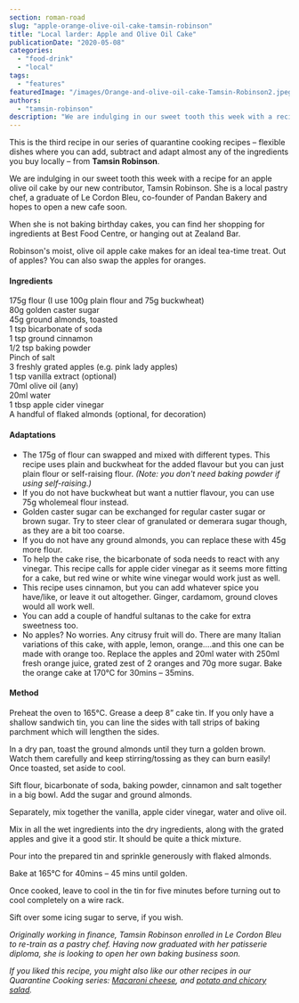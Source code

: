 ```yaml
---
section: roman-road
slug: "apple-orange-olive-oil-cake-tamsin-robinson"
title: "Local larder: Apple and Olive Oil Cake"
publicationDate: "2020-05-08"
categories: 
  - "food-drink"
  - "local"
tags: 
  - "features"
featuredImage: "/images/Orange-and-olive-oil-cake-Tamsin-Robinson2.jpeg"
authors: 
  - "tamsin-robinson"
description: "We are indulging in our sweet tooth this week with a recipe for an apple olive oil cake by our new contributor, Tamsin Robinson."
---
```


This is the third recipe in our series of quarantine cooking recipes – flexible dishes where you can add, subtract and adapt almost any of the ingredients you buy locally – from **Tamsin Robinson**.

We are indulging in our sweet tooth this week with a recipe for an apple olive oil cake by our new contributor, Tamsin Robinson. She is a local pastry chef, a graduate of Le Cordon Bleu, co-founder of Pandan Bakery and hopes to open a new cafe soon.

When she is not baking birthday cakes, you can find her shopping for ingredients at Best Food Centre, or hanging out at Zealand Bar. 

Robinson's moist, olive oil apple cake makes for an ideal tea-time treat. Out of apples? You can also swap the apples for oranges.

#### Ingredients

175g flour (I use 100g plain flour and 75g buckwheat)  
80g golden caster sugar   
45g ground almonds, toasted  
1 tsp bicarbonate of soda   
1 tsp ground cinnamon  
1/2 tsp baking powder  
Pinch of salt  
3 freshly grated apples (e.g. pink lady apples)  
1 tsp vanilla extract (optional)  
70ml olive oil (any)   
20ml water  
1 tbsp apple cider vinegar  
A handful of flaked almonds (optional, for decoration)

#### Adaptations

- The 175g of flour can swapped and mixed with different types. This recipe uses plain and buckwheat for the added flavour but you can just plain flour or self-raising flour. _(Note: you don't need baking powder if using self-raising.)_
- If you do not have buckwheat but want a nuttier flavour, you can use 75g wholemeal flour instead.
- Golden caster sugar can be exchanged for regular caster sugar or brown sugar. Try to steer clear of granulated or demerara sugar though, as they are a bit too coarse.  
- If you do not have any ground almonds, you can replace these with 45g more flour.
- To help the cake rise, the bicarbonate of soda needs to react with any vinegar. This recipe calls for apple cider vinegar as it seems more fitting for a cake, but red wine or white wine vinegar would work just as well. 
- This recipe uses cinnamon, but you can add whatever spice you have/like, or leave it out altogether. Ginger, cardamom, ground cloves would all work well. 
- You can add a couple of handful sultanas to the cake for extra sweetness too. 
- No apples? No worries. Any citrusy fruit will do. There are many Italian variations of this cake, with apple, lemon, orange….and this one can be made with orange too. Replace the apples and 20ml water with 250ml fresh orange juice, grated zest of 2 oranges and 70g more sugar. Bake the orange cake at 170°C for 30mins – 35mins. 

#### Method

Preheat the oven to 165°C. Grease a deep 8” cake tin. If you only have a shallow sandwich tin, you can line the sides with tall strips of baking parchment which will lengthen the sides. 

In a dry pan, toast the ground almonds until they turn a golden brown. Watch them carefully and keep stirring/tossing as they can burn easily! Once toasted, set aside to cool. 

Sift flour, bicarbonate of soda, baking powder, cinnamon and salt together in a big bowl. Add the sugar and ground almonds.   

Separately, mix together the vanilla, apple cider vinegar, water and olive oil.

Mix in all the wet ingredients into the dry ingredients, along with the grated apples and give it a good stir. It should be quite a thick mixture.

Pour into the prepared tin and sprinkle generously with flaked almonds.

Bake at 165°C for 40mins – 45 mins until golden.

Once cooked, leave to cool in the tin for five minutes before turning out to cool completely on a wire rack. 

Sift over some icing sugar to serve, if you wish. 

_Originally working in finance, Tamsin Robinson enrolled in Le Cordon Bleu to re-train as a pastry chef. Having now graduated with her patisserie diploma, she is looking to open her own baking business soon._

_If you liked this recipe, you might also like our other recipes in our Quarantine Cooking series: [Macaroni cheese](https://romanroadlondon.com/macaroni-cheese-recipe-oliver-rowe/), and [potato and chicory salad](https://romanroadlondon.com/potato-chicory-salad-recipe-oliver-rowe-quarantine-cooking/)._
